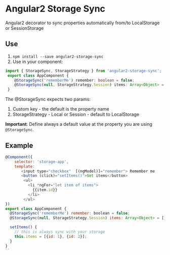 # Angular2 Storage Sync

Angular2 decorator to sync properties automatically from/to LocalStorage or SessionStorage

## Use

1. `npm install --save angular2-storage-sync`
2. Use in your component:
```typescript
import { StorageSync, StorageStrategy } from 'angular2-storage-sync';
 export class AppComponent {
	@StorageSync('rememberMe') remember: boolean = false;
	@StorageSync(null, StorageStrategy.Session) items: Array<Object> = [];
 }
```

The @StorageSync expects two params:
1. Custom key - the default is the property name
2. StorageStrategy - Local or Session - default to LocalStorage

**Important**: 
Define always a default value at the property you are using `@StorageSync`.


## Example

```javascript
@Component({
    selector: 'storage-app',
    template: 
       <input type="checkbox"  [(ngModel)]="remember"> Remember me
       <button (click)="setItems()">Set items</button>
        <ul>
          <li *ngFor="let item of items">
            {{item.id}}
          </li>
        </ul>
})
export class AppComponent {
  @StorageSync('rememberMe') remember: boolean = false;
  @StorageSync(null, StorageStrategy.Session) items: Array<Object> = [];

  setItems() {
    // this is always sync with your storage
    this.items = [{id: 1}, {id: 2}];
  }
}
``
